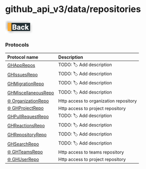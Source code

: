 # github_api_v3/data/repositories

[![Back](../../../../docs/img/button_back.png "Back") ](../README.md)

### Protocols

|Protocol name                                              | Description               |
|:----------------------------------------------------------|:--------------------------|
|[GHAppRepos](./GHAppsRepo.swift)                           | TODO: 🏷 Add description  |
|[GHIssuesRepo](./GHIssuesRepo.swift)                       | TODO: 🏷 Add description  |
|[GHMigrationRepo](./GHMigrationRepo.swift)                 | TODO: 🏷 Add description  |
|[GHMiscellaneousRepo](./GHMiscellaneousRepo.swift)         | TODO: 🏷 Add description  |
|[🌐 OrganizationRepo](./GHOrganizationRepository.swift)    | Http access to organization repository  |
|[🌐 GHProjectRepo](./GHProjectRepo.swift)                  | Http access to project repository  |
|[GHPullRequestRepo](./GHPullRequestRepo.swift)             | TODO: 🏷 Add description  |
|[GHReactionsRepo](./GHReactionsRepo.swift)                 | TODO: 🏷 Add description  |
|[GHRepositoryRepo](./GHRepositoryRepository.swift)         | TODO: 🏷 Add description  |
|[GHSearchRepo](./GHSearchRepo.swift)                       | TODO: 🏷 Add description  |
|[🌐 GHTeamsRepo](./GHTeamsRepo.swift)                         | Http access to teams repository  |
|[🌐 GHUserRepo](./GHUserRepo.swift)                        | Http access to project repository  |
